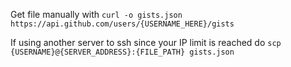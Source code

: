 Get file manually with `curl -o gists.json https://api.github.com/users/{USERNAME_HERE}/gists`

If using another server to ssh since your IP limit is reached do `scp {USERNAME}@{SERVER_ADDRESS}:{FILE_PATH} gists.json`